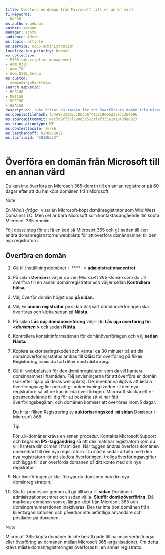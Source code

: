 ```yaml
---
title: Överföra en domän från Microsoft till en annan värd
f1.keywords:
- NOCSH
ms.author: pebaum
author: pebaum
manager: scotv
audience: Admin
ms.topic: article
ms.service: o365-administration
localization_priority: Normal
ms.collection:
- M365-subscription-management
- Adm_O365
- Adm_TOC
- Adm_O365_Setup
ms.custom:
- AdminSurgePortfolio
search.appverid:
- BCS160
- MET150
- MOE150
- GEA150
description: 'Här hittar du stegen för att överföra en domän från Microsoft till en annan registrator. '
ms.openlocfilehash: f34e9733ab53c8bdc6f4432c96e6232ecc26ee06
ms.sourcegitcommit: eac5d9f759f290d3c51cafaf335a1a1c43ded927
ms.translationtype: MT
ms.contentlocale: sv-SE
ms.lasthandoff: 02/06/2021
ms.locfileid: "50126353"
---
```

# <a name="transfer-a-domain-from-microsoft-to-another-host"></a>Överföra en domän från Microsoft till en annan värd

Du kan inte överföra en Microsoft 365-domän till en annan registrator på 60 dagar efter att du har köpt domänen från Microsoft.

> [!NOTE]
> En _Whois-fråga_   visar en Microsoft-köpt domänregistrator som Wild West Domains LLC. Men det är bara Microsoft som kontaktas angående din köpta Microsoft 365-domän.

Följ dessa steg för att få en kod på Microsoft 365 och gå sedan till den andra domänregistratorns webbplats för att överföra domännamnet till den nya registratorn.

## <a name="transfer-a-domain"></a>Överföra en domän

1. Gå till Inställningsdomäner i   ****   >  **administrationscentret.**

2. På sidan **Domäner** väljer du den Microsoft 365-domän som du vill överföra till en annan domänregistrator och väljer sedan **Kontrollera hälsa.**

3. Välj Överför domän högst upp **på sidan.**

4. Välj En **annan registrator** på sidan Välj vart domänöverföringen ska överföras och klicka sedan på **Nästa.**

5. På sidan **Lås upp domänöverföring** väljer du **Lås upp överföring för <_domänen_ >** och sedan **Nästa.**

6. Kontrollera kontaktinformationen för domänöverföringen och välj **sedan Nästa.**

7. Kopiera auktoriseringskoden och vänta i ca 30 minuter på att  din domänöverföringsstatus ändras till **Olåst** för överföring på fliken Registrering innan du fortsätter med nästa steg.

8. Gå till webbplatsen för den domänregistrator som du vill hantera domännamnet i framtiden. Följ anvisningarna för att överföra en domän (sök efter hjälp på deras webbplats). Det innebär vanligtvis att betala överföringsavgifter och att ge autentiseringskoden till den nya registratorn så att de kan inleda överföringen. Microsoft skickar ett e-postmeddelande till dig för att bekräfta att vi har fått överföringsbegäran, och domänen kommer att överföras inom 5 dagar.

    Du hittar fliken Registrering av **auktoriseringskod**  **på sidan** Domäner i Microsoft 365.
    
    > [!TIP]
    > För .uk-domäner krävs en annan procedur. Kontakta Microsoft Support och begär en **IPS-taggändring** så att den matchar registratorn som du vill hantera din domän i framtiden. När taggen ändras överförs domänen omedelbart till den nya registratorn. Du måste sedan arbeta med den nya registratorn för att slutföra överföringen, troliga överföringsavgifter och lägga till den överförda domänen på ditt konto med din nya registrator.

9. När överföringen är klar förnyar du domänen hos den nya domänregistratorn.

10. Slutför processen genom att gå tillbaka till **sidan** Domäner i administrationscentret och sedan välja   **Slutför domänöverföring.** Då markeras domänen som ej längre köpt från Microsoft 365 och domänprenumerationen inaktiveras. Den tar inte bort domänen från klientorganisationen och påverkar inte befintliga användare och postlådor på domänen.

> [!NOTE]
> Microsoft 365-köpta domäner är inte berättigade till namnserverändringar eller överföring av domänen mellan Microsoft 365-organisationer. Om detta krävs måste domänregistreringen överföras till en annan registrator.
